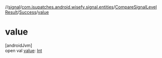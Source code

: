 //[signal](../../../../index.md)/[com.isupatches.android.wisefy.signal.entities](../../index.md)/[CompareSignalLevelResult](../index.md)/[Success](index.md)/[value](value.md)

# value

[androidJvm]\
open val [value](value.md): [Int](https://kotlinlang.org/api/latest/jvm/stdlib/kotlin/-int/index.html)
